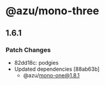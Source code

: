 # @azu/mono-three

## 1.6.1
### Patch Changes

- 82dd18c: podgies
- Updated dependencies [88ab63b]
  - @azu/mono-one@1.8.1
